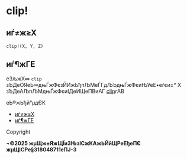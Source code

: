 # clip!

## иѓ≠ж≥Х

`clip!(X, Y, Z)`

## иѓ¶жГЕ

еЗљжХ∞ `clip` зЪДеОЯеЬ∞дњЃжФєзЙИжЬђпЉМеЃГдЉЪдњЃжФєиЊУеЕ•еѓєи±° X зЪДеАЉпЉМдњЃжФєиІДеИЩеПВиАГ [clip](clip.html)гАВ

еЬ®жЬђй°µдЄК

* [иѓ≠ж≥Х](#%E8%AF%AD%E6%B3%95)
* [иѓ¶жГЕ](#%E8%AF%A6%E6%83%85)

Copyright

**¬©2025 жµЩж±ЯжЩЇиЗЊзІСжКАжЬЙйЩРеЕђеПЄ жµЩICPе§З18048711еПЈ-3**
